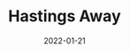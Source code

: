 ---
layout: photo_set
title: Hastings Away
directory_name: hastings_away
permalink: /hastings_away/
description: "An example photo gallery."
thumbnail_photo: 
date: "2022-01-21"

photos:
    set: hastings_away
    size: 3
---